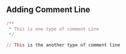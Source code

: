 ## Adding Comment Line

```ruby
/**
 * This is one type of comment Line
 */

// This is the another type of comment line
```
